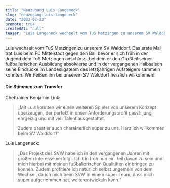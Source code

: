 ```yaml
---
title: "Neuzugang Luis Langeneck"
slug: "neuzugang-luis-langeneck"
date: "2023-02-23"
promote: true
createdAt: "null"
teaser: "Luis Langeneck wechselt vom TuS Metzingen zu unserem SV Walddorf. "
---
```

Luis wechselt vom TuS Metzingen zu unserem SV Walddorf. Das erste Mal trat Luis beim FC Mittelstadt gegen den Ball bevor er sich früh in der Jugend dem TuS Metzingen anschloss, bei dem er den Großteil seiner fußballerischen Ausbildung absolvierte und in der vergangenen Halbsaison seine Eindrücke im Landesligateam des letztjährigen Aufsteigers sammeln konnten. Wir heißen ihn bei unserem SV Walddorf herzlich willkommen!

#### Die Stimmen zum Transfer

Cheftrainer Benjamin Link:

> „Mit Luis konnten wir einen weiteren Spieler von unserem Konzept überzeugen, der perfekt in unser Anforderungsprofil passt: jung, ehrgeizig und mit viel Talent ausgestattet.
> 
> Zudem passt er auch charakterlich super zu uns. Herzlich willkommen beim SV Walddorf!“

Luis Langeneck:

> „Das Projekt des SVW habe ich in den vergangenen Jahren mit großem Interesse verfolgt. Ich bin froh nun ein Teil davon zu sein und mich hierbei mit meinen fußballerischen Qualitäten einbringen zu können. Zudem profitiere ich natürlich selbst ungemein von dem Wechsel, da ich mich beim SVW in einem super Team, dass mich super aufgenommen hat, weiterentwickeln kann.“





